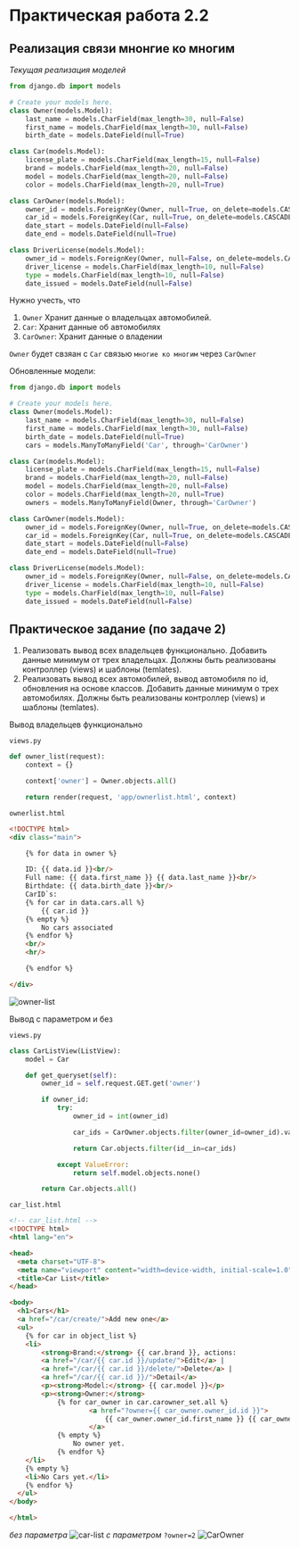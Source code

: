 # Практическая работа 2.2

## Реализация связи мнонгие ко многим

*Текущая реализация моделей*
```py
from django.db import models

# Create your models here.
class Owner(models.Model):
    last_name = models.CharField(max_length=30, null=False)
    first_name = models.CharField(max_length=30, null=False)
    birth_date = models.DateField(null=True)

class Car(models.Model):
    license_plate = models.CharField(max_length=15, null=False)
    brand = models.CharField(max_length=20, null=False)
    model = models.CharField(max_length=20, null=False)
    color = models.CharField(max_length=20, null=True)

class CarOwner(models.Model):
    owner_id = models.ForeignKey(Owner, null=True, on_delete=models.CASCADE)
    car_id = models.ForeignKey(Car, null=True, on_delete=models.CASCADE)
    date_start = models.DateField(null=False)
    date_end = models.DateField(null=True)

class DriverLicense(models.Model):
    owner_id = models.ForeignKey(Owner, null=False, on_delete=models.CASCADE)
    driver_license = models.CharField(max_length=10, null=False)
    type = models.CharField(max_length=10, null=False)
    date_issued = models.DateField(null=False)
```

Нужно учесть, что

1. `Owner` Хранит данные о владельцах автомобилей.
2. `Car`: Хранит данные об автомобилях
3. `CarOwner`: Хранит данные о владении

`Owner` будет свзяан с `Car` связью `многие ко многим` через `CarOwner`

Обновленные модели:
```py
from django.db import models

# Create your models here.
class Owner(models.Model):
    last_name = models.CharField(max_length=30, null=False)
    first_name = models.CharField(max_length=30, null=False)
    birth_date = models.DateField(null=True)
    cars = models.ManyToManyField('Car', through='CarOwner')

class Car(models.Model):
    license_plate = models.CharField(max_length=15, null=False)
    brand = models.CharField(max_length=20, null=False)
    model = models.CharField(max_length=20, null=False)
    color = models.CharField(max_length=20, null=True)
    owners = models.ManyToManyField(Owner, through='CarOwner')

class CarOwner(models.Model):
    owner_id = models.ForeignKey(Owner, null=True, on_delete=models.CASCADE)
    car_id = models.ForeignKey(Car, null=True, on_delete=models.CASCADE)
    date_start = models.DateField(null=False)
    date_end = models.DateField(null=True)

class DriverLicense(models.Model):
    owner_id = models.ForeignKey(Owner, null=False, on_delete=models.CASCADE)
    driver_license = models.CharField(max_length=10, null=False)
    type = models.CharField(max_length=10, null=False)
    date_issued = models.DateField(null=False)
```

## Практическое задание (по задаче 2)

1. Реализовать вывод всех владельцев функционально. Добавить данные минимум от трех владельцах. Должны быть реализованы контроллер (views) и шаблоны (temlates).
2. Реализовать вывод всех автомобилей, вывод автомобиля по id, обновления на основе классов. Добавить данные минимум о трех автомобилях. Должны быть реализованы контроллер (views) и шаблоны (temlates).

Вывод владельцев функционально

`views.py`
```py 
def owner_list(request):
    context = {}

    context['owner'] = Owner.objects.all()

    return render(request, 'app/ownerlist.html', context)
```

`ownerlist.html`
```html 
<!DOCTYPE html>
<div class="main">

    {% for data in owner %}

    ID: {{ data.id }}<br/>
    Full name: {{ data.first_name }} {{ data.last_name }}<br/>
    Birthdate: {{ data.birth_date }}<br/>
    CarID`s:
    {% for car in data.cars.all %}
        {{ car.id }}
    {% empty %}
        No cars associated
    {% endfor %}
    <br/>
    <hr/>

    {% endfor %}

</div>
```
![owner-list](images/img_5.png)

Вывод с параметром и без

`views.py`

```py 
class CarListView(ListView):
    model = Car

    def get_queryset(self):
        owner_id = self.request.GET.get('owner')

        if owner_id:
            try:
                owner_id = int(owner_id)

                car_ids = CarOwner.objects.filter(owner_id=owner_id).values_list('car_id', flat=True)

                return Car.objects.filter(id__in=car_ids)

            except ValueError:
                return self.model.objects.none()

        return Car.objects.all()
```

`car_list.html`
```html
<!-- car_list.html -->
<!DOCTYPE html>
<html lang="en">

<head>
  <meta charset="UTF-8">
  <meta name="viewport" content="width=device-width, initial-scale=1.0">
  <title>Car List</title>
</head>

<body>
  <h1>Cars</h1>
  <a href="/car/create/">Add new one</a>
  <ul>
    {% for car in object_list %}
    <li>
        <strong>Brand:</strong> {{ car.brand }}, actions:
        <a href="/car/{{ car.id }}/update/">Edit</a> |
        <a href="/car/{{ car.id }}/delete/">Delete</a> |
        <a href="/car/{{ car.id }}/">Detail</a>
        <p><strong>Model:</strong> {{ car.model }}</p>
        <p><strong>Owner:</strong>
            {% for car_owner in car.carowner_set.all %}
                    <a href="?owner={{ car_owner.owner_id.id }}">
                        {{ car_owner.owner_id.first_name }} {{ car_owner.owner_id.last_name }}</p>
                    </a>
            {% empty %}
                No owner yet.
            {% endfor %}
    </li>
    {% empty %}
    <li>No Cars yet.</li>
    {% endfor %}
  </ul>
</body>

</html>
```
*без параметра*
![car-list](images/img_6.png)
*с параметром* `?owner=2`
![CarOwner](images/img_7.png)